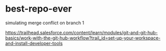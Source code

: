# best-repo-ever

simulating merge conflict on branch 1

https://trailhead.salesforce.com/content/learn/modules/git-and-git-hub-basics/work-with-the-git-hub-workflow?trail_id=set-up-your-workspace-and-install-developer-tools
